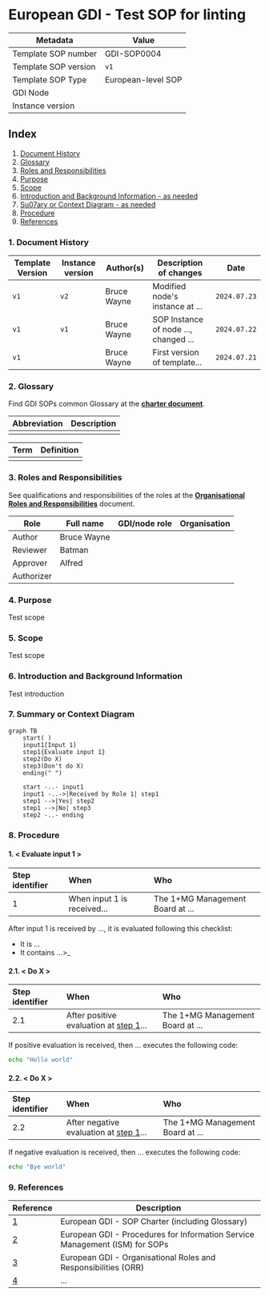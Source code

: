 # European GDI - Test SOP for linting

| Metadata          | Value               |
|-------------------|---------------------|
| Template SOP number  | GDI-SOP0004 |
| Template SOP version | ``v1``          |
| Template SOP Type    | European-level SOP |
| GDI Node             |  |
| Instance version     |  |

## Index

1. [Document History](#1-document-history)
2. [Glossary](#2-glossary)
3. [Roles and Responsibilities](#3-roles-and-responsibilities)
4. [Purpose](#4-purpose)
5. [Scope](#5-scope)
6. [Introduction and Background Information - as needed](#6-introduction-and-background-information)
7. [Su07ary or Context Diagram - as needed](#7-su07ary-or-context-diagram)
8. [Procedure](#8-procedure)
9. [References](#9-references)

### 1. Document History

| Template Version | Instance version | Author(s) | Description of changes       | Date       |
|---------|-----------|-----------|------------------------------|------------|
| ``v1`` | ``v2`` | Bruce Wayne | Modified node's instance at ... | ``2024.07.23`` |
| ``v1`` | ``v1`` | Bruce Wayne | SOP Instance of node ..., changed ... | ``2024.07.22`` |
| ``v1`` |  | Bruce Wayne | First version of template... | ``2024.07.21`` |

### 2. Glossary
Find GDI SOPs common Glossary at the [**charter document**](https://github.com/GenomicDataInfrastructure/standard-operating-procedures/blob/main/docs/GDI-SOP_charter.md).

| Abbreviation | Description     |
|---------------|-----------------|
|               |                 |

| Term          | Definition      |
|---------------|-----------------|
|               |                 |

### 3. Roles and Responsibilities
See qualifications and responsibilities of the roles at the [**Organisational Roles and Responsibilities**](https://github.com/GenomicDataInfrastructure/standard-operating-procedures/blob/main/docs/GDI-SOP_organisational-roles-and-responsibilities.md) document.

| Role       | Full name       | GDI/node role   | Organisation |
|------------|-----------------|-----------------|--------------|
| Author     | Bruce Wayne |                 |              |
| Reviewer   | Batman |                 |              |
| Approver   | Alfred |                 |              |
| Authorizer |  |                 |              |

### 4. Purpose
Test scope

### 5. Scope
Test scope 

### 6. Introduction and Background Information
Test introduction

### 7. Summary or Context Diagram
```mermaid
graph TB
    start( )
    input1[Input 1]
    step1{Evaluate input 1}
    step2(Do X)
    step3(Don't do X)
    ending(" ")

    start -..- input1
    input1 -..->|Received by Role 1| step1
    step1 -->|Yes| step2
    step1 -->|No| step3
    step2 -..- ending
```

### 8. Procedure
#### 1. < Evaluate input 1 >
| Step identifier            | When             | Who |
|:------------------|:----|:----|
| 1                     | When input 1 is received... | The 1+MG Management Board at ... |

After input 1 is received by ..., it is evaluated following this checklist:
- It is ...
- It contains ...>_
#### 2.1. < Do X >
| Step identifier            | When             | Who |
|:------------------|:----|:----|
| 2.1                     | After positive evaluation at [step 1](#1--evaluate-input-1-)... | The 1+MG Management Board at ... |

If positive evaluation is received, then ... executes the following code:
```bash
echo "Hello world"
```
#### 2.2. < Do X >
| Step identifier            | When             | Who |
|:---------------------------|:-----------------|:----|
| 2.2                  | After negative evaluation at [step 1](#1--evaluate-input-1-)... | The 1+MG Management Board at ... |

If negative evaluation is received, then ... executes the following code:
```bash
echo "Bye world"
```

### 9. References
| Reference | Description                                          |
|-----------|------------------------------------------------------|
| [1](#)    | European GDI - SOP Charter (including Glossary)      |
| [2](#)    | European GDI - Procedures for Information Service Management (ISM) for SOPs |
| [3](#)    | European GDI - Organisational Roles and Responsibilities (ORR) |
| [4](#)    | ... |